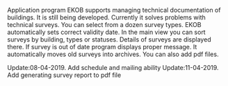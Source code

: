 Application program EKOB supports managing technical documentation of buildings. It is still being developed. Currently it solves problems with technical  surveys. You can select from a dozen survey types. EKOB automatically sets correct validity date. In the main view you can sort surveys by building, types or statuses. Details of surveys are displayed there. If survey is out of date program displays proper message. It  automatically moves old surveys into archives.  You can also add pdf files.

Update:08-04-2019.
	Add schedule and mailing ability
Update:11-04-2019.
	Add generating survey report to pdf file
